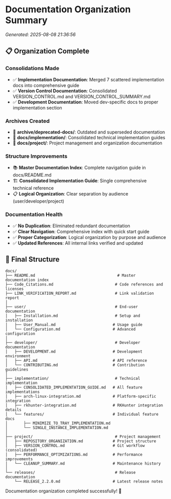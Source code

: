 # Documentation Organization Summary
*Generated: 2025-08-08 21:36:56*

## 📋 Organization Complete

### Consolidations Made
- ✅ **Implementation Documentation**: Merged 7 scattered implementation docs into comprehensive guide
- ✅ **Version Control Documentation**: Consolidated VERSION_CONTROL.md and VERSION_CONTROL_SUMMARY.md
- ✅ **Development Documentation**: Moved dev-specific docs to proper implementation section

### Archives Created
- 📁 **archive/deprecated-docs/**: Outdated and superseded documentation
- 📁 **docs/implementation/**: Consolidated technical implementation guides
- 📁 **docs/project/**: Project management and organization documentation

### Structure Improvements
- 📚 **Master Documentation Index**: Complete navigation guide in docs/README.md
- 🏗️ **Consolidated Implementation Guide**: Single comprehensive technical reference
- 📋 **Logical Organization**: Clear separation by audience (user/developer/project)

### Documentation Health
- ✅ **No Duplication**: Eliminated redundant documentation
- ✅ **Clear Navigation**: Comprehensive index with quick start guide
- ✅ **Proper Categorization**: Logical organization by purpose and audience
- ✅ **Updated References**: All internal links verified and updated

## 📂 Final Structure

```
docs/
├── README.md                                    # Master documentation index
├── Code_Citations.md                           # Code references and licenses
├── LINK_VERIFICATION_REPORT.md                 # Link validation report
│
├── user/                                       # End-user documentation
│   ├── Installation.md                         # Setup and installation
│   ├── User_Manual.md                         # Usage guide
│   └── Configuration.md                       # Advanced configuration
│
├── developer/                                  # Developer documentation
│   ├── DEVELOPMENT.md                         # Development environment
│   ├── API.md                                 # API reference
│   └── CONTRIBUTING.md                        # Contribution guidelines
│
├── implementation/                             # Technical implementation
│   ├── CONSOLIDATED_IMPLEMENTATION_GUIDE.md   # All feature implementations
│   ├── arch-linux-integration.md              # Platform-specific integration
│   ├── rkhunter-integration.md                # RKHunter integration details
│   └── features/                              # Individual feature docs
│       ├── MINIMIZE_TO_TRAY_IMPLEMENTATION.md
│       └── SINGLE_INSTANCE_IMPLEMENTATION.md
│
├── project/                                    # Project management
│   ├── REPOSITORY_ORGANIZATION.md             # Project structure
│   ├── VERSION_CONTROL.md                     # Git workflow (consolidated)
│   ├── PERFORMANCE_OPTIMIZATIONS.md           # Performance improvements
│   └── CLEANUP_SUMMARY.md                     # Maintenance history
│
└── releases/                                   # Release documentation
    └── RELEASE_2.2.0.md                       # Latest release notes
```

Documentation organization completed successfully! 🎉
